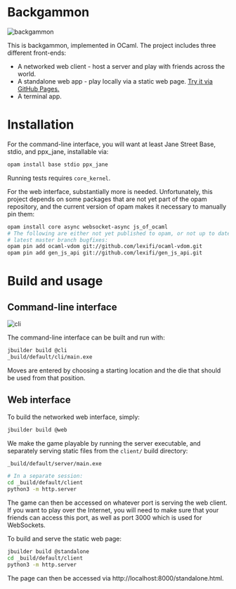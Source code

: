 # Backgammon

![backgammon](https://leviroth.github.io/backgammon/images/game.png)

This is backgammon, implemented in OCaml. The project includes three different
front-ends:

- A networked web client - host a server and play with friends across the
  world.
- A standalone web app - play locally via a static web page. [Try it via
  GitHub Pages.](https://leviroth.github.io/backgammon/)
- A terminal app.

# Installation

For the command-line interface, you will want at least Jane Street Base, stdio,
and ppx\_jane, installable via:

```bash
opam install base stdio ppx_jane
```

Running tests requires `core_kernel`.

For the web interface, substantially more is needed. Unfortunately, this project
depends on some packages that are not yet part of the opam repository, and the
current version of opam makes it necessary to manually pin them:

```bash
opam install core async websocket-async js_of_ocaml
# The following are either not yet published to opam, or not up to date with the
# latest master branch bugfixes:
opam pin add ocaml-vdom git://github.com/lexifi/ocaml-vdom.git
opam pin add gen_js_api git://github.com/lexifi/gen_js_api.git
```

# Build and usage

## Command-line interface

![cli](https://leviroth.github.io/backgammon/images/cli_game.png)

The command-line interface can be built and run with:

```bash
jbuilder build @cli
_build/default/cli/main.exe
```

Moves are entered by choosing a starting location and the die that should be
used from that position.

## Web interface

To build the networked web interface, simply:

```bash
jbuilder build @web
```

We make the game playable by running the server executable, and separately
serving static files from the `client/` build directory:

```bash
_build/default/server/main.exe

# In a separate session:
cd _build/default/client
python3 -m http.server
```

The game can then be accessed on whatever port is serving the web client. If
you want to play over the Internet, you will need to make sure that your friends
can access this port, as well as port 3000 which is used for WebSockets.

To build and serve the static web page:

```bash
jbuilder build @standalone
cd _build/default/client
python3 -m http.server
```

The page can then be accessed via http://localhost:8000/standalone.html.

